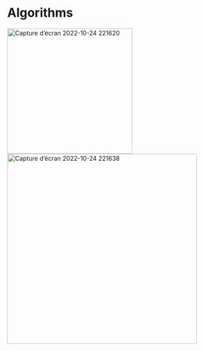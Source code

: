 ﻿# Algorithms
<img width="288" alt="Capture d’écran 2022-10-24 221620" src="https://user-images.githubusercontent.com/76246460/197631136-0da9c942-233a-4a34-8885-dbab648df5aa.png">
<img width="437" alt="Capture d’écran 2022-10-24 221638" src="https://user-images.githubusercontent.com/76246460/197631143-c526bb0f-7356-4f05-b603-b22964a6a053.png">
